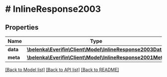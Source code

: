 # # InlineResponse2003

## Properties

Name | Type | Description | Notes
------------ | ------------- | ------------- | -------------
**data** | [**\belenka\Everifin\Client\Model\InlineResponse2003Data**](InlineResponse2003Data.md) |  | [optional]
**meta** | [**\belenka\Everifin\Client\Model\InlineResponse2001Meta**](InlineResponse2001Meta.md) |  | [optional]

[[Back to Model list]](../../README.md#models) [[Back to API list]](../../README.md#endpoints) [[Back to README]](../../README.md)
